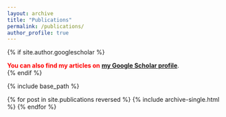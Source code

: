 ```yaml
---
layout: archive
title: "Publications"
permalink: /publications/
author_profile: true
---
```


{% if site.author.googlescholar %}
  <div class="wordwrap"><font color="#FF0000"><strong>You can also find my articles on</strong></font> <a href="{{site.author.googlescholar}}" target="_blank"><strong>my Google Scholar profile</strong></a>.</div>
{% endif %}

{% include base_path %}

{% for post in site.publications reversed %}
  {% include archive-single.html %}
{% endfor %}
